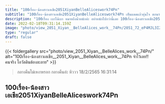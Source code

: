 ```yaml
---
title: "100เรื่อง-น้องสาวเอเชีย2051XiyanBelleAliceswork74Pn"
subtitle: "100เรื่อง-น้องสาวเอเชีย2051XiyanBelleAliceswork74Pn เห็นแดดแล้วอุ่นใจ ตกนรกไปก็ไม่ตื่นเต้น"
description: "100เรื่อง เบาได้เบา หมายถึงน้ำหนักอ่ะ อย่าหนักไปกว่านี้เลย 100เรื่อง-น้องสาวเอเชีย2051XiyanBelleAliceswork74Pn 18/2/2565 16:31:14"
date: 2022-02-18T09:31:14.159Z
image: "photo/view_2051_Xiyan__BelleAlices_work__74Pn/2051_72_eP4MJL3I2pEj5RDMoIX6.jpg"
type: "regular"
draft: false
---
```


{{< foldergallery src="photo/view_2051_Xiyan__BelleAlices_work__74Pn/" alt="100เรื่อง-น้องสาวเอเชีย__2051_Xiyan__BelleAlices_work__74Pn จำไว้เลย!! คนจริง โอวัลตินต้องละลาย" >}}


> กลางคืนไม่เหงาหรอก กลางคืนอ่ะ หิววว 18/2/2565 16:31:14

## 100เรื่อง-น้องสาวเอเชีย2051XiyanBelleAliceswork74Pn
